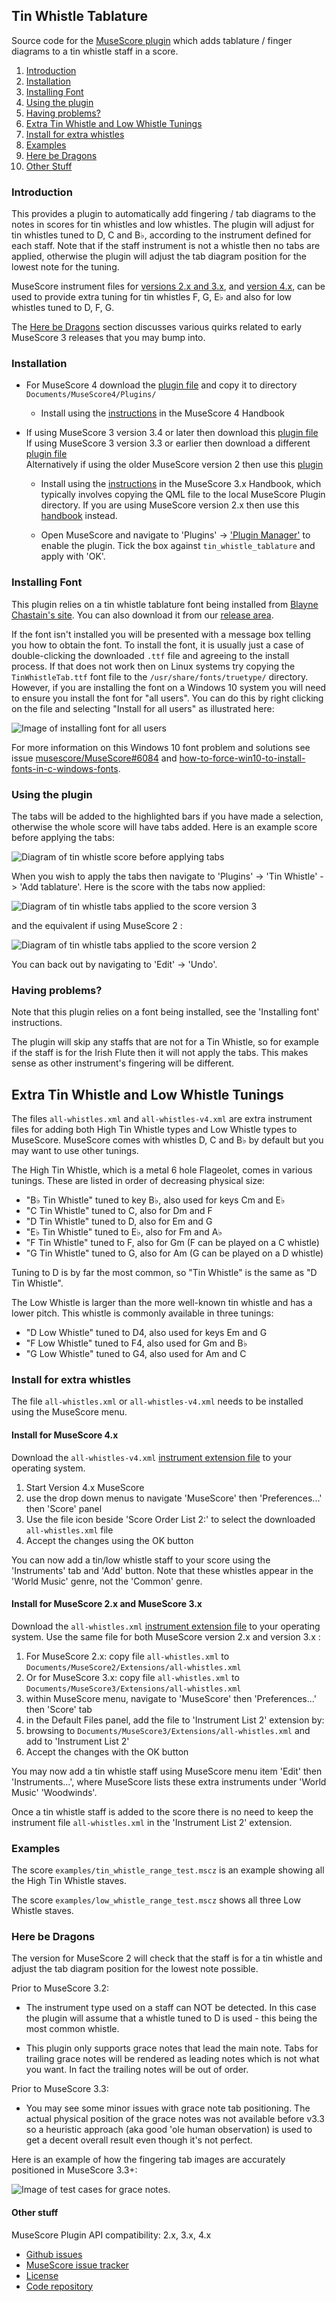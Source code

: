 ## Tin Whistle Tablature

Source code for the [MuseScore plugin][site] which adds tablature / finger diagrams
to a tin whistle staff in a score.

1. [Introduction](#introduction)
2. [Installation](#installation)
3. [Installing Font](#installing-font)
4. [Using the plugin](#using-the-plugin)
5. [Having problems?](#having-problems)
6. [Extra Tin Whistle and Low Whistle Tunings](#extra-tin-whistle-and-low-whistle-tunings)
7. [Install for extra whistles](#install-for-extra-whistles)
8. [Examples](#examples)
9. [Here be Dragons](#here-be-dragons)
10. [Other Stuff](#other-stuff)

### Introduction

This provides a plugin to automatically add fingering / tab diagrams to the notes in scores
for tin whistles and low whistles.
The plugin will adjust for tin whistles tuned to D, C and B♭, according to the instrument defined for each staff.
Note that if the staff instrument is not a whistle then no tabs are applied,
otherwise the plugin will adjust the tab diagram position for the lowest note for the tuning.

MuseScore instrument files for [versions 2.x and 3.x][whistles-v23], and [version 4.x][whistles-v4],
can be used to provide extra tuning for tin whistles F, G, E♭ and also for low whistles tuned to D, F, G.

The [Here be Dragons](#here-be-dragons) section discusses various quirks related to early MuseScore 3 releases
that you may bump into.

### Installation

* For MuseScore 4 download the [plugin file][plugin-v4] and copy it to directory `Documents/MuseScore4/Plugins/`

  * Install using the [instructions][installv4] in the MuseScore 4 Handbook

* If using MuseScore 3 version 3.4 or later then download this [plugin file][plugin-v34]  
    If using MuseScore 3 version 3.3 or earlier then download a different [plugin file][plugin-v32]  
    Alternatively if using the older MuseScore version 2 then use this [plugin][plugin-v2]

  * Install using the [instructions][installv3] in the MuseScore 3.x Handbook,
      which typically involves copying the QML file to the local MuseScore Plugin directory.
      If you are using MuseScore version 2.x then use this [handbook][installv2] instead.

  * Open MuseScore and navigate to 'Plugins' -> ['Plugin Manager'][manager] to enable the plugin.
      Tick the box against `tin_whistle_tablature` and apply with 'OK'.

### Installing Font

This plugin relies on a tin whistle tablature font being installed from
[Blayne Chastain's site](https://www.blaynechastain.com/wp-content/uploads/TinWhistleTab.zip).
You can also download it from our [release area][font].

If the font isn't installed you will be presented with a message box telling you
how to obtain the font. To install the font, it is usually just a case of double-clicking
the downloaded `.ttf` file and agreeing to the install process. If that does not work then
on Linux systems try copying the `TinWhistleTab.ttf` font file to the `/usr/share/fonts/truetype/` directory.
However, if you are installing the font on a Windows 10 system you will need to ensure you install the font
for "all users". You can do this by right clicking on the file and selecting "Install for all users"
as illustrated here:

 ![Image of installing font for all users](images/win10-tintab-font-install.png  "Win10 Installing font for all users")

 For more information on this Windows 10 font problem and solutions see issue
 [musescore/MuseScore#6084](https://github.com/musescore/MuseScore/pull/6084) and
 [how-to-force-win10-to-install-fonts-in-c-windows-fonts](https://stackoverflow.com/questions/55264642/how-to-force-win10-to-install-fonts-in-c-windows-fonts).

### Using the plugin

The tabs will be added to the highlighted bars if you have made a selection,
otherwise the whole score will have tabs added. Here is an example score before
applying the tabs:

![Diagram of tin whistle score before applying tabs](images/whistle-tabs-before.png  "Tin Whistle score without tabs")

When you wish to apply the tabs then navigate to 'Plugins' -> 'Tin Whistle' ->
'Add tablature'. Here is the score with the tabs now applied:

![Diagram of tin whistle tabs applied to the score version 3](images/whistle-tabs-after-v3.png  "Tin Whistle tabs applied version 3")

and the equivalent if using MuseScore 2 :

![Diagram of tin whistle tabs applied to the score version 2](images/whistle-tabs-after.png  "Tin Whistle tabs applied version 2")

You can back out by navigating to 'Edit' -> 'Undo'.

### Having problems?

Note that this plugin relies on a font being installed, see the 'Installing font' instructions.

The plugin will skip any staffs that are not for a Tin Whistle, so for example
if the staff is for the Irish Flute then it will not apply the tabs.
This makes sense as other instrument's fingering will be different.

## Extra Tin Whistle and Low Whistle Tunings

The files `all-whistles.xml` and `all-whistles-v4.xml` are extra instrument files
for adding both High Tin Whistle types and Low Whistle types to MuseScore.
MuseScore comes with whistles D, C and B♭ by default but you may want to use other tunings.

The High Tin Whistle, which is a metal 6 hole Flageolet, comes in various tunings.
These are listed in order of decreasing physical size:

* "B♭ Tin Whistle" tuned to key B♭, also used for keys Cm and E♭
* "C Tin Whistle" tuned to C, also for Dm and F
* "D Tin Whistle" tuned to D, also for Em and G
* "E♭ Tin Whistle" tuned to E♭, also for Fm and A♭
* "F Tin Whistle" tuned to F, also for Gm (F can be played on a C whistle)
* "G Tin Whistle" tuned to G, also for Am (G can be played on a D whistle)

Tuning to D is by far the most common, so "Tin Whistle" is the same as "D Tin Whistle".

The Low Whistle is larger than the more well-known tin whistle and has a lower pitch.
This whistle is commonly available in three tunings:

* "D Low Whistle" tuned to D4, also used for keys Em and G
* "F Low Whistle" tuned to F4, also used for Gm and B♭
* "G Low Whistle" tuned to G4, also used for Am and C

### Install for extra whistles

The file `all-whistles.xml` or `all-whistles-v4.xml` needs to be installed using the MuseScore menu.

#### Install for MuseScore 4.x

Download the `all-whistles-v4.xml` [instrument extension file][whistles-v4] to your operating system.

1. Start Version 4.x MuseScore
2. use the drop down menus to navigate 'MuseScore' then 'Preferences...' then 'Score' panel
3. Use the file icon beside 'Score Order List 2:' to select the downloaded `all-whistles.xml` file
4. Accept the changes using the OK button

You can now add a tin/low whistle staff to your score using the 'Instruments' tab and 'Add' button.
Note that these whistles appear in the 'World Music' genre, not the 'Common' genre.

#### Install for MuseScore 2.x and  MuseScore 3.x

Download the `all-whistles.xml` [instrument extension file][whistles-v23] to your operating system.
Use the same file for both MuseScore version 2.x and version 3.x :

1. For MuseScore 2.x: copy file `all-whistles.xml` to `Documents/MuseScore2/Extensions/all-whistles.xml`
2. Or for  MuseScore 3.x: copy file `all-whistles.xml` to `Documents/MuseScore3/Extensions/all-whistles.xml`
3. within MuseScore menu, navigate to 'MuseScore' then 'Preferences...' then 'Score' tab
4. in the Default Files panel, add the file to 'Instrument List 2' extension by:
5. browsing to `Documents/MuseScore3/Extensions/all-whistles.xml` and add to 'Instrument List 2'
6. Accept the changes with the OK button

You may now add a tin whistle staff using MuseScore menu item 'Edit' then 'Instruments...',
where MuseScore lists these extra instruments under 'World Music' 'Woodwinds'.

Once a tin whistle staff is added to the score there is no need to keep the instrument
file `all-whistles.xml` in the 'Instrument List 2' extension.

### Examples

The score `examples/tin_whistle_range_test.mscz` is an example showing all the High Tin Whistle staves.

The score `examples/low_whistle_range_test.mscz` shows all three Low Whistle staves.

### Here be Dragons

The version for MuseScore 2 will check that the staff is for a tin whistle and
adjust the tab diagram position for the lowest note possible.

Prior to MuseScore 3.2:

* The instrument type used on a staff can NOT be detected. In this case the plugin will
assume that a whistle tuned to D is used - this being the most common whistle.

* This plugin only supports grace notes that lead the main note. Tabs for trailing grace
notes will be rendered as leading notes which is not what you want. In fact the trailing
notes will be out of order.

Prior to MuseScore 3.3:

* You may see some minor issues with grace note tab positioning. The actual physical
position of the grace notes was not available before v3.3 so a heuristic approach
(aka good 'ole human observation) is used to get a decent overall result even though
it's not perfect.

Here is an example of how the fingering tab images are accurately positioned in MuseScore 3.3+:

![Image of test cases for grace notes.](images/whistle-grace-note-test.png  "Image of test cases for grace notes.")

#### Other stuff

MuseScore Plugin API compatibility: 2.x, 3.x, 4.x

* [Github issues][gh-issues]
* [MuseScore issue tracker][issues]
* [License][license]
* [Code repository][repo]

[font]: https://github.com/jgadsden/tin-whistle-tablature/releases/download/v4.0/TinWhistleTab.ttf
[gh-issues]: https://github.com/jgadsden/tin-whistle-tablature/issues
[installv2]: https://musescore.org/en/handbook/plugins#installation
[installv3]: https://musescore.org/en/handbook/3/plugins#installation
[installv4]: https://musescore.org/en/handbook/4/plugins#installation
[issues]: https://musescore.org/en/project/issues/TinWhistleTablature
[license]: https://raw.githubusercontent.com/jgadsden/tin-whistle-tablature/main/LICENSE
[manager]: https://musescore.org/en/handbook/3/plugins#enable-disable-plugins
[plugin-v2]: https://musescore.org/sites/musescore.org/files/2023-01/tin_whistle_tablature_v232_0.qml
[plugin-v32]: https://musescore.org/sites/musescore.org/files/2023-01/tin_whistle_tablature_v32_0.qml
[plugin-v34]: https://musescore.org/sites/musescore.org/files/2023-01/tin_whistle_tablature_v34_0.qml
[plugin-v4]: https://musescore.org/sites/musescore.org/files/2023-07/tin_whistle_tablature_v4.qml
[repo]: https://github.com/jgadsden/tin-whistle-tablature/
[site]: https://musescore.org/en/project/tin-whistle-tablature
[whistles-v23]: https://musescore.org/sites/musescore.org/files/2023-01/all-whistles_0.xml
[whistles-v4]: https://musescore.org/sites/musescore.org/files/2023-01/all-whistles-v4_0.xml
